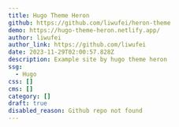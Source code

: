 ```yaml
---
title: Hugo Theme Heron
github: https://github.com/liwufei/heron-theme
demo: https://hugo-theme-heron.netlify.app/
author: liwufei
author_link: https://github.com/liwufei
date: 2023-11-29T02:00:57.828Z
description: Example site by hugo theme heron
ssg:
  - Hugo
css: []
cms: []
category: []
draft: true
disabled_reason: Github repo not found
---
```

